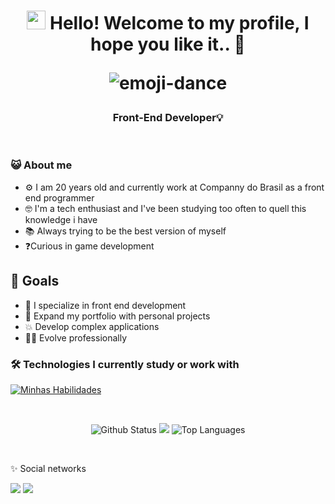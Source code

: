 <h1 align='center'>
  <img src="https://raw.githubusercontent.com/kaueMarques/kaueMarques/master/hi.gif" height="30px" /> Hello! Welcome to my profile, I hope you like it.. 🤖
  <p align="center">
    <img src="https://user-images.githubusercontent.com/92805039/157175887-86e6dd4e-5855-4796-88bd-798930336fe0.gif"  alt="emoji-dance" />
  </p>
</h1>

<h3 align='center'>
  Front-End Developer💡
</h3>

<br>

### 😺 About me
- ⚙️ I am 20 years old and currently work at Companny do Brasil as a front end programmer
- 🤓 I'm a tech enthusiast and I've been studying too often to quell this knowledge i have
- 📚 Always trying to be the best version of myself
- ❓Curious in game development

## 📝 Goals
- 🧠 I specialize in front end development
- 💪 Expand my portfolio with personal projects
- 💥 Develop complex applications
- 👨‍💼 Evolve professionally

### 🛠️ Technologies I currently study or work with

[![Minhas Habilidades](https://skillicons.dev/icons?i=html,css,js,ts,react,nextjs,vite,styledcomponents,tailwind,flutter,docker,figma,materialui,git,bash,github,vscode)](https://skillicons.dev)

<br>

<div align="center">

![Github Status](https://github-readme-stats.vercel.app/api?username=CarloshDevBR&show_icons=true&hide_border=true&count_private=true&theme=dracula)
<a href="http://www.github.com/CarloshDevBR"><img src="https://github-readme-streak-stats.herokuapp.com/?user=CarloshDevBR&hide_border=true&theme=dracula&layout=compact" /></a>
![Top Languages](https://github-readme-stats.vercel.app/api/top-langs/?username=CarloshDevBR&langs_count=10&count_private=true&hide_border=true&theme=dracula&layout=compact)
</div>

<br>

✨ Social networks

<div>
  <a href="https://www.linkedin.com/in/carlos-henrique-silva-5588bb21b" target="_blank"><img src="https://img.shields.io/badge/-LinkedIn-%230077B5?style=for-the-badge&logo=linkedin&logoColor=white" target="_blank"></a>
  <a href = "mailto:carloshdevbr@gmail.com"><img src="https://img.shields.io/badge/-Gmail-%23333?style=for-the-badge&logo=gmail&logoColor=white" target="_blank">
</div>
